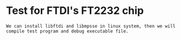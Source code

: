 # Test for FTDI's FT2232 chip

    We can install libftdi and libmpsse in linux system, then we will compile test program and debug executable file.
